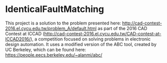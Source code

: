 # IdenticalFaultMatching
This project is a solution to the problem presented here: http://cad-contest-2016.el.cycu.edu.tw/problem_A/default.html as part of the 2016 CAD Contest at ICCAD (http://cad-contest-2016.el.cycu.edu.tw/CAD-contest-at-ICCAD2016/), a competition focused on solving problems in electronic design automation. It uses a modified version of the ABC tool, created by UC Berkeley, which can be found here: https://people.eecs.berkeley.edu/~alanmi/abc/
